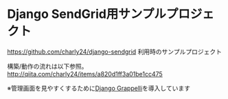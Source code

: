 # Django SendGrid用サンプルプロジェクト
https://github.com/charly24/django-sendgrid
利用時のサンプルプロジェクト

構築/動作の流れは以下参照。
http://qiita.com/charly24/items/a820d1ff3a01be1cc475

※管理画面を見やすくするために[Django Grappelli](http://grappelliproject.com/)を導入しています
